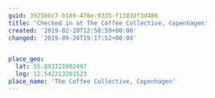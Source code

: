 ```yaml
---
guid: 3925b6c7-b189-478e-9335-f1383df3d486
title: 'Checked in at The Coffee Collective, Copenhagen'
created: '2019-02-20T12:58:59+00:00'
changed: '2019-09-24T19:17:52+00:00'


place_geo:
  lat: 55.693721002497
  lng: 12.542213201523
place_name: 'The Coffee Collective, Copenhagen'
---
```


